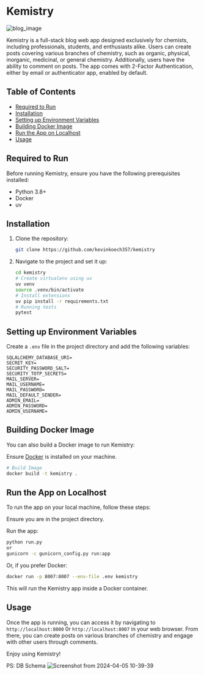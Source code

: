 # Kemistry

![blog_image](https://github.com/kevinkoech357/kemistry/assets/102515005/7ce9b8c6-310f-481d-806a-3616a00fd816)


Kemistry is a full-stack blog web app designed exclusively for chemists, including professionals, students, and enthusiasts alike. Users can create posts covering various branches of chemistry, such as organic, physical, inorganic, medicinal, or general chemistry. Additionally, users have the ability to comment on posts. The app comes with 2-Factor Authentication, either by email or authenticator app, enabled by default.


## Table of Contents

- [Required to Run](#required-to-run)
- [Installation](#installation)
- [Setting up Environment Variables](#setting-up-environment-variables)
- [Building Docker Image](#building-docker-image)
- [Run the App on Localhost](#run-the-app-on-localhost)
- [Usage](#usage)

## Required to Run

Before running Kemistry, ensure you have the following prerequisites installed:

- Python 3.8+
- Docker
- uv

## Installation

1. Clone the repository:

    ```bash
    git clone https://github.com/kevinkoech357/kemistry
    ```

2. Navigate to the project and set it up:

    ```bash
    cd kemistry
    # Create virtualenv using uv
    uv venv
    source .venv/bin/activate
    # Install extensions
    uv pip install -r requirements.txt
    # Running tests
    pytest
    ```

## Setting up Environment Variables

Create a `.env` file in the project directory and add the following variables:

```plaintext
SQLALCHEMY_DATABASE_URI=
SECRET_KEY=
SECURITY_PASSWORD_SALT=
SECURITY_TOTP_SECRETS=
MAIL_SERVER=
MAIL_USERNAME=
MAIL_PASSWORD=
MAIL_DEFAULT_SENDER=
ADMIN_EMAIL=
ADMIN_PASSWORD=
ADMIN_USERNAME=
```

## Building Docker Image
You can also build a Docker image to run Kemistry:

Ensure [Docker](https://docs.docker.com/engine/install/) is installed on your machine.

```bash
# Build Image
docker build -t kemistry .
```

## Run the App on Localhost
To run the app on your local machine, follow these steps:

Ensure you are in the project directory.

Run the app:

```bash
python run.py
or
gunicorn -c gunicorn_config.py run:app
```
Or, if you prefer Docker:

```bash
docker run -p 8007:8007 --env-file .env kemistry
```

This will run the Kemistry app inside a Docker container.

## Usage
Once the app is running, you can access it by navigating to ```http://localhost:8000``` 0r ```http://localhost:8007``` in your web browser. From there, you can create posts on various branches of chemistry and engage with other users through comments. 

Enjoy using Kemistry!

PS: DB Schema
![Screenshot from 2024-04-05 10-39-39](https://github.com/kevinkoech357/kemistry/assets/102515005/ef2f3e90-99b1-495a-9f0a-c1b946970ea0)

